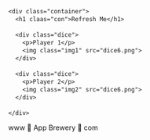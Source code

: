 
<html lang="en" dir="ltr">
  <head>
    <meta charset="utf-8">
    <title>Dicee</title>
    <link rel="stylesheet" href="styles.css">
    <!-- <link href="https://fonts.googleapis.com/css?family=Indie+Flower|Lobster" rel="stylesheet"> -->

  </head>
  <body>

    <div class="container">
      <h1 claas="con">Refresh Me</h1>

      <div class="dice">
        <p>Player 1</p>
        <img class="img1" src="dice6.png">
      </div>

      <div class="dice">
        <p>Player 2</p>
        <img class="img2" src="dice6.png">
      </div>

    </div>

<script src="index.js" charset="utf-8"></script>
  </body>

  <footer>
    www 🎲 App Brewery 🎲 com
  </footer>
</html>
